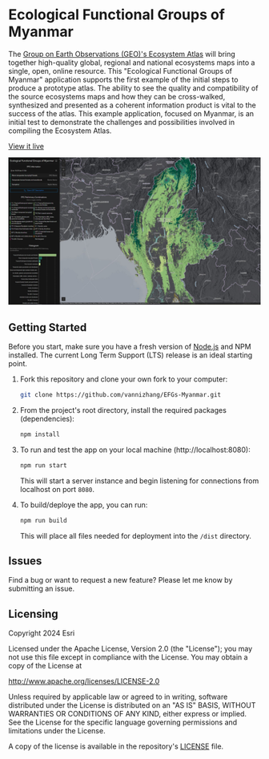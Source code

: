 # Ecological Functional Groups of Myanmar

The [Group on Earth Observations (GEO)'s Ecosystem Atlas](https://earthobservations.org/solutions/incubators/global-ecosystems-atlas) will bring together high-quality global, regional and national ecosystems maps into a single, open, online resource. This "Ecological Functional Groups of Myanmar" application supports the first example of the initial steps to produce a prototype atlas. The ability to see the quality and compatibility of the source ecosystems maps and how they can be cross-walked, synthesized and presented as a coherent information product is vital to the success of the atlas. This example application, focused on Myanmar, is an initial test to demonstrate the challenges and possibilities involved in compiling the Ecosystem Atlas. 

[View it live](https://livingatlas.arcgis.com/labs/efg-myanmar/)

![App](./public/screenshot.jpg)

## Getting Started
Before you start, make sure you have a fresh version of [Node.js](https://nodejs.org/en/) and NPM installed. The current Long Term Support (LTS) release is an ideal starting point.

1. Fork this repository and clone your own fork to your computer: 
    ```sh
    git clone https://github.com/vannizhang/EFGs-Myanmar.git
    ```


2. From the project's root directory, install the required packages (dependencies):

    ```sh
    npm install
    ```

3. To run and test the app on your local machine (http://localhost:8080):

    ```sh
    npm run start
    ```

    This will start a server instance and begin listening for connections from localhost on port `8080`.

4. To build/deploye the app, you can run:

    ```sh
    npm run build
    ```

    This will place all files needed for deployment into the `/dist` directory.

## Issues
Find a bug or want to request a new feature? Please let me know by submitting an issue.

## Licensing

Copyright 2024 Esri

Licensed under the Apache License, Version 2.0 (the "License");
you may not use this file except in compliance with the License.
You may obtain a copy of the License at

   http://www.apache.org/licenses/LICENSE-2.0

Unless required by applicable law or agreed to in writing, software
distributed under the License is distributed on an "AS IS" BASIS,
WITHOUT WARRANTIES OR CONDITIONS OF ANY KIND, either express or implied.
See the License for the specific language governing permissions and
limitations under the License.

A copy of the license is available in the repository's [LICENSE](./LICENSE) file.
